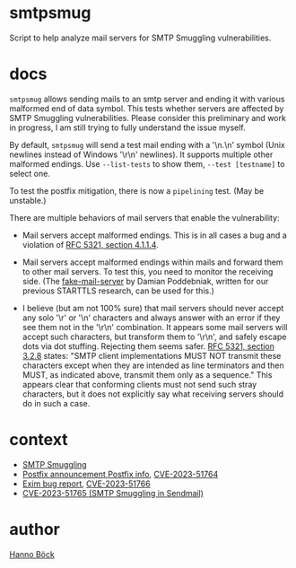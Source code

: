 # smtpsmug

Script to help analyze mail servers for SMTP Smuggling vulnerabilities.

# docs

`smtpsmug` allows sending mails to an smtp server and ending it with various malformed
end of data symbol. This tests whether servers are affected by SMTP Smuggling
vulnerabilities. Please consider this preliminary and work in progress, I am still
trying to fully understand the issue myself.

By default, `smtpsmug` will send a test mail ending with a '\n.\n' symbol (Unix newlines
instead of Windows '\r\n' newlines). It supports multiple other malformed endings. Use
`--list-tests` to show them, `--test [testname]` to select one.

To test the postfix mitigation, there is now a `pipelining` test. (May be unstable.)

There are multiple behaviors of mail servers that enable the vulnerability:

* Mail servers accept malformed endings. This is in all cases a bug and a violation of
  [RFC 5321, section 4.1.1.4](https://www.rfc-editor.org/rfc/rfc5321#section-4.1.1.4).

* Mail servers accept malformed endings within mails and forward them to other mail
  servers. To test this, you need to monitor the receiving side. (The
  [fake-mail-server](https://github.com/Email-Analysis-Toolkit/fake-mail-server) by
  Damian Poddebniak, written for our previous STARTTLS research, can be used for this.)

* I believe (but am not 100% sure) that mail servers should never accept any solo '\r'
  or '\n' characters and always answer with an error if they see them not in the '\r\n'
  combination. It appears some mail servers will accept such characters, but transform
  them to '\r\n', and safely escape dots via dot stuffing. Rejecting them seems safer.
  [RFC 5321, section 3.2.8](https://datatracker.ietf.org/doc/html/rfc5321#section-2.3.8)
  states: "SMTP client implementations MUST NOT transmit these characters except when
  they are intended as line terminators and then MUST, as indicated above, transmit them
  only as a <CRLF> sequence." This appears clear that conforming clients must not send
  such stray characters, but it does not explicitly say what receiving servers should do
  in such a case.

# context

* [SMTP Smuggling](
  https://sec-consult.com/blog/detail/smtp-smuggling-spoofing-e-mails-worldwide/)
* [Postfix announcement](
  https://www.mail-archive.com/postfix-announce@postfix.org/msg00090.html),[Postfix
  info](https://www.postfix.org/smtp-smuggling.html), [CVE-2023-51764](https://nvd.nist.gov/vuln/detail/CVE-2023-51764)
* [Exim bug report](https://bugs.exim.org/show_bug.cgi?id=3063), [CVE-2023-51766](https://nvd.nist.gov/vuln/detail/CVE-2023-51766)
* [CVE-2023-51765 (SMTP Smuggling in Sendmail)](https://nvd.nist.gov/vuln/detail/CVE-2023-51765)

# author

[Hanno Böck](https://hboeck.de/)
